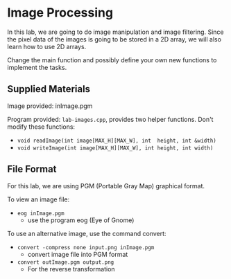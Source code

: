 # Image Processing

In this lab, we are going to do image manipulation and image filtering. Since the pixel data of the images is going to be stored in a 2D array, we will also learn how to use 2D arrays.

Change the main function and possibly define your own new functions to implement the tasks.

## Supplied Materials
Image provided: inImage.pgm

Program provided: `lab-images.cpp`, provides two helper functions. Don't modify these functions:
-	`void readImage(int image[MAX_H][MAX_W], int  height, int &width)`
-	`void writeImage(int image[MAX_H][MAX_W], int height, int width)`

## File Format
For this lab, we are using PGM (Portable Gray Map) graphical format.

To view an image file:
- `eog inImage.pgm`
    - use the program eog (Eye of Gnome)

To use an alternative image, use the command convert:
- `convert -compress none input.png inImage.pgm`
	- convert image file into PGM format
- `convert outImage.pgm output.png`
	- For the reverse transformation